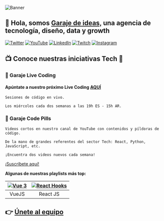 ![Banner](https://user-images.githubusercontent.com/82031166/161051918-e7c7c11f-49f1-4b39-aef0-30033c451636.gif)

## 👋 Hola, somos [Garaje de ideas,](https://garajedeideas.com/) una agencia de tecnología, diseño, data y growth 

[![Twitter](https://img.shields.io/badge/Twitter-%231DA1F2.svg?logo=Twitter&logoColor=white)](https://twitter.com/garajedeideas)
[![YouTube](https://img.shields.io/badge/YouTube-%23FF0000.svg?logo=YouTube&logoColor=white)](https://youtube.com/@garajedeideas) 
[![LinkedIn](https://img.shields.io/badge/LinkedIn-%230077B5.svg?logo=linkedin&logoColor=white)](https://www.linkedin.com/company/garajedeideas) 
[![Twitch](https://img.shields.io/badge/Twitch-%239146FF.svg?logo=Twitch&logoColor=white)](https://twitch.tv/garajedeideas) 
[![Instagram](https://img.shields.io/badge/Instagram-%23E4405F.svg?logo=Instagram&logoColor=white)](https://instagram.com/garaje_de_ideas) 

## 📺 Conoce nuestras iniciativas Tech 🔻

### 🚀 Garaje Live Coding
#### Apúntate a nuestro próximo Live Coding [AQUÍ](https://livecoding.garajedeideas.com/)

<!-- |[![Garaje Live Coding](https://i.ibb.co/Yjxw23b/Captura-de-pantalla-2023-02-15-a-las-13-51-19.png)](https://livecoding.garajedeideas.com/)
|:--:|
|Garaje Live Coding: Sesiones de código en vivo.
Los miércoles cada dos semanas a las 19h ES - 15h AR.| -->

```
Sesiones de código en vivo.

Los miércoles cada dos semanas a las 19h ES - 15h AR.

```

### 💊 Garaje Code Pills

<!-- |[![Garaje Code Pills](https://i.ibb.co/4Frg3QX/Captura-de-pantalla-2023-02-15-a-las-14-03-52.png)](https://livecoding.garajedeideas.com/)
|:--:|
|Garaje Code Pills: Videos cortos en nuestro canal de YouTube con contenidos y píldoras de código.
De la mano de grandes referentes del sector Tech: React, Python, JavaScript, etc.
¡Encuentra dos videos nuevos cada semana!| -->

```
Videos cortos en nuestro canal de YouTube con contenidos y píldoras de código.

De la mano de grandes referentes del sector Tech: React, Python, JavaScript, etc.

¡Encuentra dos videos nuevos cada semana!

```
[¡Suscríbete aquí!](https://www.youtube.com/channel/UC2VAkhXrEjlpBqDRMeIKJnA?sub_confirmation=1)

**Algunas de nuestras playlists más top:**

|[![Vue 3](https://i.ytimg.com/vi/LJBNmeB2bW4/hqdefault.jpg?sqp=-oaymwEcCPYBEIoBSFXyq4qpAw4IARUAAIhCGAFwAcABBg==&rs=AOn4CLBBoSySDr8rhHV93vN_eZPJnP0doA)](https://www.youtube.com/watch?v=LJBNmeB2bW4&list=PLTg7E2ObeSjaJzUb1G3sB0Lp1QpNl3qmJ) | [![React Hooks](https://i.ytimg.com/vi/i4GgO4vZieg/hqdefault.jpg?sqp=-oaymwEcCPYBEIoBSFXyq4qpAw4IARUAAIhCGAFwAcABBg==&rs=AOn4CLDKxy1YV9Zzj7NTWA5c_nGzsjuNUg)](https://www.youtube.com/watch?v=i4GgO4vZieg&list=PLTg7E2ObeSjYGtrVsZfNLQZrzzuJloK9c)
|:--:|:--:|
|VueJS|React JS|

## 👉 [Únete al equipo](https://bit.ly/garaje-tech-talento)
